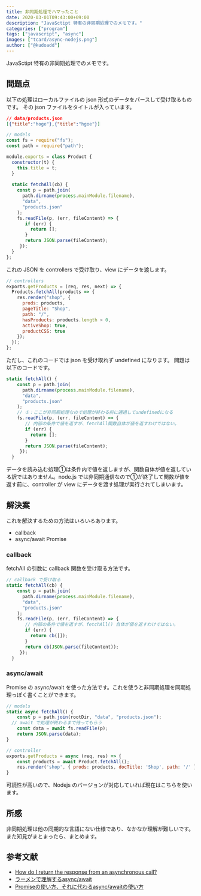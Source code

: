 ```yaml
---
title: 非同期処理でハマったこと
date: 2020-03-01T09:43:00+09:00
description: "JavaSctipt 特有の非同期処理でのメモです。"
categories: ["program"]
tags: ["javascript", "async"]
images: ["tcard/async-nodejs.png"]
author: ["@kudoadd"]
---
```


JavaSctipt 特有の非同期処理でのメモです。

## 問題点

以下の処理はローカルファイルの json 形式のデータをパースして受け取るものです。
その json ファイルをタイトルが入っています。

```json
// data/products.json
[{"title":"hoge"},{"title":"hgoe"}] 
```

```javascript
// models
const fs = require("fs");
const path = require("path");

module.exports = class Product {
  constructor(t) {
    this.title = t;
  }
  
  static fetchAll(cb) {
    const p = path.join(
      path.dirname(process.mainModule.filename),
      "data", 
      "products.json"
    );
    fs.readFile(p, (err, fileContent) => {
       if (err) {
         return [];
       }
       return JSON.parse(fileContent);
     });
  }
};
```

これの JSON を controllers で受け取り、view にデータを渡します。

```javascript
// controllers
exports.getProducts = (req, res, next) => {
  Products.fetchAll(products => {
    res.render("shop", {
      prods: products,
      pageTitle: "Shop",
      path: "/",
      hasProducts: products.length > 0,
      activeShop: true,
      productCSS: true
    });
  });
};
```

ただし、これのコードでは json を受け取れず undefined になります。
問題は以下のコードです。

```javascript
static fetchAll() {
    const p = path.join(
      path.dirname(process.mainModule.filename),
      "data", 
      "products.json"
    );
  	// ①：ここが非同期処理なので処理が終わる前に通過してundefinedになる
    fs.readFile(p, (err, fileContent) => {
       // 内部の条件で値を返すが、fetchAll関数自体が値を返すわけではない。
       if (err) {
         return [];
       }
       return JSON.parse(fileContent);
     });
  }
```

データを読み込む処理①は条件内で値を返しますが、関数自体が値を返している訳ではありません。node.js では非同期通信なので①が終了して関数が値を返す前に、controller が view にデータを渡す処理が実行されてしまいます。

## 解決案

これを解決するための方法はいろいろあります。

- callback
- async/await Promise

### callback

fetchAll の引数に callback 関数を受け取る方法です。

```javascript
// callback で受け取る
static fetchAll(cb) {
    const p = path.join(
      path.dirname(process.mainModule.filename),
      "data", 
      "products.json"
    );
    fs.readFile(p, (err, fileContent) => {
       // 内部の条件で値を返すが、fetchAll() 自体が値を返すわけではない。
       if (err) {
         return cb([]);
       }
       return cb(JSON.parse(fileContent));
     });
  }
```

### async/await

Promise の async/await を使った方法です。これを使うと非同期処理を同期処理っぽく書くことができます。

```javascript
// models
static async fetchAll() {
	const p = path.join(rootDir, "data", "products.json");
  // await で処理が終わるまで待ってもらう
	const data = await fs.readFile(p);
	return JSON.parse(data);
}
```

```javascript
// controller
exports.getProducts = async (req, res) => {
	const products = await Product.fetchAll();
	res.render('shop', { prods: products, docTitle: 'Shop', path: '/' });
}
```

可読性が高いので、Nodejs のバージョンが対応していれば現在はこちらを使います。

## 所感

非同期処理は他の同期的な言語にない仕様であり、なかなか理解が難しいです。
また知見がまとまったら、まとめます。

## 参考文献

- [How do I return the response from an asynchronous call?](https://stackoverflow.com/questions/14220321/how-do-i-return-the-response-from-an-asynchronous-call)
- [ラーメンで理解するasync/await](https://qiita.com/7tsuno/items/6d5a27ffe9143b35defe)
- [Promiseの使い方、それに代わるasync/awaitの使い方](https://qiita.com/suin/items/97041d3e0691c12f4974)

